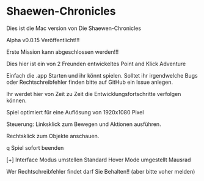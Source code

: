﻿
Shaewen-Chronicles
==================

Dies ist die Mac version von Die Shaewen-Chronicles

Alpha v0.0.15 Veröffentlicht!!!

Erste Mission kann abgeschlossen werden!!!

Dies hier ist ein von 2 Freunden entwickeltes Point and Klick Adventure

Einfach die .app Starten und ihr könnt spielen.
Solltet ihr irgendwelche Bugs oder Rechtschreibfehler finden bitte auf GitHub ein Issue anlegen.

Ihr werdet hier von Zeit zu Zeit die Entwicklungsfortschritte verfolgen können.


Spiel optimiert für eine Auflösung von 1920x1080 Pixel


Steuerung:
Linksklick zum Bewegen und Aktionen ausführen.

Rechtsklick zum Objekte anschauen.

q Spiel sofort beenden

[+] Interface Modus umstellen Standard Hover Mode umgestellt Mausrad


Wer Rechtschreibfehler findet darf Sie Behalten!! (aber bitte voher melden)
